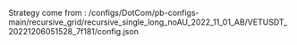 Strategy come from : /configs/DotCom/pb-configs-main/recursive_grid/recursive_single_long_noAU_2022_11_01_AB/VETUSDT_20221206051528_7f181/config.json